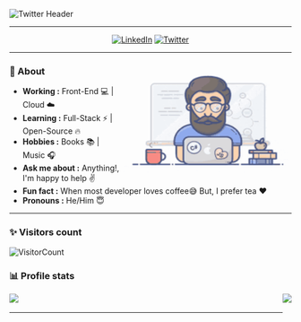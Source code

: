 
![Twitter Header](https://user-images.githubusercontent.com/32130871/142771908-d88d5abc-ac6f-466f-a4ba-ab6f065edd5e.png)


---------------------------------------------------------------------------------------------------------------------------------------------------------------------------------
<!-- 
<h1 align="center"> Hi, I'm Sulthan Mohaideen 👨‍💻 </h1>

<h3 align="center">  Tech Savvy | Engineer </h3> <br> 
-->

<p align="center"> 
<a href="https://www.linkedin.com/in/sulthannk/"><img alt="LinkedIn" src="https://img.shields.io/badge/-Sulthan_Mohaideen-blue?style=flat-square&logo=Linkedin&logoColor=white&link=https://www.linkedin.com/in/sulthannk/"></a>
<a href="https://twitter.com/SulthanNK"><img alt="Twitter" src="https://img.shields.io/badge/-SulthanNK-1ca0f1?style=flat-square&logo=twitter&logoColor=white&link=https://twitter.com/SulthanNK"></a>

---------------------------------------------------------------------------------------------------------------------------------------------------------------------------------
<!-- credits for gif https://giphy.com/izmiragency -->

<img align="right" height="200" width="300" src="dev.gif">

### 🤔 About
-  **Working :** Front-End :computer: | Cloud :cloud: 
-  **Learning :** Full-Stack :zap: | Open-Source :fire:	
-  **Hobbies :** Books :books: | Music :headphones:
-  **Ask me about :** Anything!, I'm happy to help :v:
-  **Fun fact :** When most developer loves coffee:sweat_smile: But, I prefer tea :heart: 
-  **Pronouns :** He/Him :innocent: 

---------------------------------------------------------------------------------------------------------------------------------------------------------------------------------
### ✨ Visitors count

![VisitorCount](https://profile-counter.glitch.me/{SulthanNK}/count.svg)

### 📊 Profile stats

<img align="right" height="170em" src="https://github-readme-stats.vercel.app/api/top-langs/?username=SulthanNK&show_icons=true&title_color=fff&icon_color=79ff97&text_color=9f9f9f&bg_color=151515&layout=compact&langs_count=8" />
  
<img height="170em" src="https://github-readme-stats.vercel.app/api?username=SulthanNK&show_icons=true&title_color=fff&icon_color=79ff97&text_color=9f9f9f&bg_color=151515" />
  
<!--[![GitHub Streak](https://github-readme-streak-stats.herokuapp.com/?user=SulthanNK&theme=dark&ring=79ff97&fire=79ff97&currStreakLabel=79ff97)](https://git.io/streak-stats) -->

-------------------------------------------------------------------------------------------------------------------------------------------------------------------------------

<!--

### Hi there 👋 

**SulthanNK/SulthanNK** is a ✨ _special_ ✨ repository because its `README.md` (this file) appears on your GitHub profile. 

- 🔭 I’m currently working on ...
- 🌱 I’m currently learning the ...
- 👯 I’m looking to collaborate on ...
- 🤔 I’m looking for help with ...
- 💬 Ask me about: ...
- 📫 How to reach me: ...
- 😄 Pronouns: ...
- ⚡ Fun fact: ...

-->
